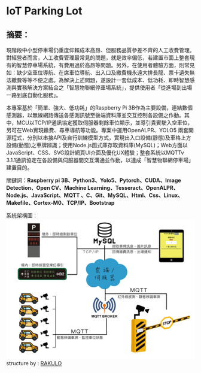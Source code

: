 # IoT Parking Lot
摘要：
-----
現階段中小型停車場仍重度仰賴成本高昂、但服務品質參差不齊的人工收費管理。對經營者而言，人工收費管理最常見的問題，就是效率偏低，若建置市面上整套現有的智慧停車場系統，有費用過於高昂等問題。另外，在使用者體驗方面，則常見如：缺少空車位導航、在席車位導航、出入口及繳費機永遠大排長龍、票卡遺失無法繳費等等不便之處。為解決上述問題，遂設計一套低成本、低功耗、即時智慧感測與實務解決方案結合之「智慧物聯網停車場系統」，提供使用者「從進場到出場一路到底自動化服務」。

本專案基於「簡單、強大、低功耗」的Raspberry Pi 3B作為主要設備，連結數個感測器，以無線網路傳送各感測訊號至後端資料庫並交互控制各設備之作動。其中，MCU以TCP/IP通訊協定獲取伺服器剩餘車位顯示，並導引貴賓駛入空車位，另可在Web實現繳費、尋車導航等功能。專案中運用OpenALPR、YOLO5 兩套開源程式，分別以串接API及自行訓練模型方式，實現出入口設備(靜態)及車格上方設備(動態)之車牌辨識；使用Node.js函式庫存取資料庫(MySQL)；Web方面以JavaScript、CSS、SVG設計網頁UI介面及優化UX體驗；整套系統以MQTTv 3.1.1通訊協定在各設備與伺服器間交互溝通並作動，以達成「智慧物聯網停車場」建置目的。

關鍵詞：**Raspberry pi 3B、Python3、Yolo5、Pytorch、CUDA、Image Detection、Open CV、Machine Learning、Tesseract、OpenALPR、Node.js、JavaScript、MQTT 、C、Git、MySQL、Html、Css、Linux、Makefile、Cortex-M0、TCP/IP、Bootstrap**

系統架構圖：
![架構圖](https://github.com/IOT-smart-car-park/project/blob/main/structure_%E6%99%BA%E6%85%A7%E5%81%9C%E8%BB%8A%E5%A0%B4.png)
structure by : [RAKULO](https://github.com/RAKULO)
